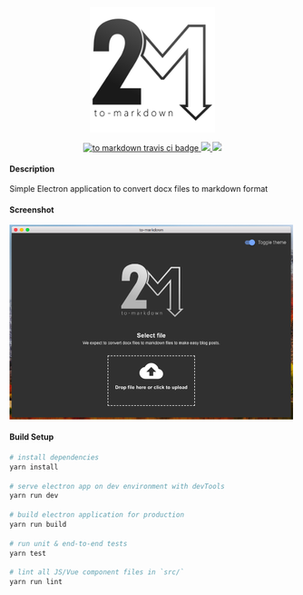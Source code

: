 <p align="center">
	<img width="220" src="./src/renderer/assets/tm-logo-black.png">
</p>

<p align="center">
	<a href="https://travis-ci.org/LagartijaDevelopment/to-markdown">
		<img src="https://travis-ci.org/LagartijaDevelopment/to-markdown.svg?branch=master" alt="to markdown travis ci badge">
	</a>
	<a href="https://greenkeeper.io/">
		<img src="https://badges.greenkeeper.io/LagartijaDevelopment/to-markdown.svg">
	</a>
	<a href="https://snyk.io/test/github/LagartijaDevelopment/to-markdown?targetFile=package.json">
		<img src="https://snyk.io/test/github/LagartijaDevelopment/to-markdown/badge.svg?targetFile=package.json">
	</a>
</p>

#### Description
Simple Electron application to convert docx files to markdown format

#### Screenshot
<img width="500px" src="./app-screenshot.png">

#### Build Setup

``` bash
# install dependencies
yarn install

# serve electron app on dev environment with devTools
yarn run dev

# build electron application for production
yarn run build

# run unit & end-to-end tests
yarn test

# lint all JS/Vue component files in `src/`
yarn run lint

```

